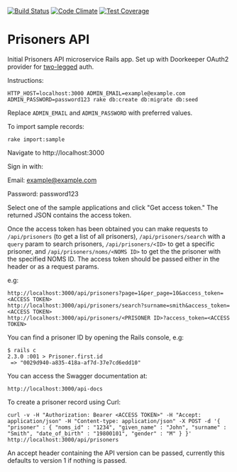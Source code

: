 [![Build Status](https://travis-ci.org/ministryofjustice/prisoners-api.svg?branch=master)](https://travis-ci.org/ministryofjustice/prisoners_api)
[![Code Climate](https://codeclimate.com/github/ministryofjustice/prisoners_api/badges/gpa.svg)](https://codeclimate.com/github/ministryofjustice/prisoners_api)
[![Test Coverage](https://codeclimate.com/github/ministryofjustice/prisoners_api/badges/coverage.svg)](https://codeclimate.com/github/ministryofjustice/prisoners_api/coverage)

# Prisoners API

Initial Prisoners API microservice Rails app. Set up with Doorkeeper OAuth2 provider for [two-legged](https://github.com/doorkeeper-gem/doorkeeper/wiki/Client-Credentials-flow) auth.

Instructions:

`HTTP_HOST=localhost:3000 ADMIN_EMAIL=example@example.com ADMIN_PASSWORD=password123 rake db:create db:migrate db:seed`

Replace `ADMIN_EMAIL` and `ADMIN_PASSWORD` with preferred values.

To import sample records:

`rake import:sample`

Navigate to http://localhost:3000

Sign in with:

Email: example@example.com

Password: password123

Select one of the sample applications and click "Get access token." The returned JSON contains the access token.

Once the access token has been obtained you can make requests to `/api/prisoners` (to get a list of all prisoners), `/api/prisoners/search` with a `query` param to search prisoners, `/api/prisoners/<ID>` to get a specific prisoner, and `/api/prisoners/noms/<NOMS ID>` to get the the prisoner with the specified NOMS ID. The access token should be passed either in the header or as a request params.

e.g:

```
http://localhost:3000/api/prisoners?page=1&per_page=10&access_token=<ACCESS TOKEN>
http://localhost:3000/api/prisoners/search?surname=smith&access_token=<ACCESS TOKEN>
http://localhost:3000/api/prisoners/<PRISONER ID>?access_token=<ACCESS TOKEN>
```

You can find a prisoner ID by opening the Rails console, e.g:

```
$ rails c
2.3.0 :001 > Prisoner.first.id
 => "0029d940-a835-418a-af7d-37e7cd6edd10"
```

You can access the Swagger documentation at:

```
http://localhost:3000/api-docs
```

To create a prisoner record using Curl:

```
curl -v -H "Authorization: Bearer <ACCESS TOKEN>" -H "Accept: application/json" -H "Content-type: application/json" -X POST -d '{ "prisoner" : { "noms_id" : "1234", "given_name" : "John", "surname" : "Smith", "date_of_birth" : "19800101", "gender" : "M" } }'  http://localhost:3000/api/prisoners
```

An accept header containing the API version can be passed, currently this defaults to version 1 if nothing is passed.
